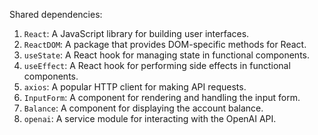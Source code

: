 Shared dependencies:

1. `React`: A JavaScript library for building user interfaces.
2. `ReactDOM`: A package that provides DOM-specific methods for React.
3. `useState`: A React hook for managing state in functional components.
4. `useEffect`: A React hook for performing side effects in functional components.
5. `axios`: A popular HTTP client for making API requests.
6. `InputForm`: A component for rendering and handling the input form.
7. `Balance`: A component for displaying the account balance.
8. `openai`: A service module for interacting with the OpenAI API.